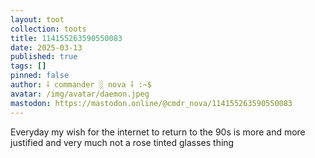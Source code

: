 ```yaml
---
layout: toot
collection: toots
title: 114155263590550083
date: 2025-03-13
published: true
tags: []
pinned: false
author: ⸸ commander ░ nova ⸸ :~$
avatar: /img/avatar/daemon.jpeg
mastodon: https://mastodon.online/@cmdr_nova/114155263590550083
---
```


Everyday my wish for the internet to return to the 90s is more and more justified and very much not a rose tinted glasses thing
